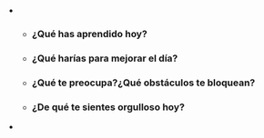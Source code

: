 -
	- ### ¿Qué has aprendido hoy?
	- ### ¿Qué harías para mejorar el día?
	- ### ¿Qué te preocupa?¿Qué obstáculos te bloquean?
	- ### ¿De qué te sientes orgulloso hoy?
-